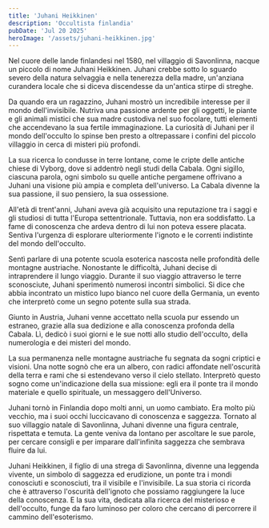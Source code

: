 ```yaml
---
title: 'Juhani Heikkinen'
description: 'Occultista finlandia'
pubDate: 'Jul 20 2025'
heroImage: '/assets/juhani-heikkinen.jpg'
---
```


Nel cuore delle lande finlandesi nel 1580, nel villaggio di Savonlinna, nacque un piccolo di nome Juhani Heikkinen. Juhani crebbe sotto lo sguardo severo della natura selvaggia e nella tenerezza della madre, un'anziana curandera locale che si diceva discendesse da un'antica stirpe di streghe. 

Da quando era un ragazzino, Juhani mostrò un incredibile interesse per il mondo dell'invisibile. Nutriva una passione ardente per gli oggetti, le piante e gli animali mistici che sua madre custodiva nel suo focolare, tutti elementi che accendevano la sua fertile immaginazione. La curiosità di Juhani per il mondo dell'occulto lo spinse ben presto a oltrepassare i confini del piccolo villaggio in cerca di misteri più profondi. 

La sua ricerca lo condusse in terre lontane, come le cripte delle antiche chiese di Vyborg, dove si addentrò negli studi della Cabala. Ogni sigillo, ciascuna parola, ogni simbolo su quelle antiche pergamene offrivano a Juhani una visione più ampia e completa dell'universo. La Cabala divenne la sua passione, il suo pensiero, la sua ossessione. 

All'età di trent'anni, Juhani aveva già acquisito una reputazione tra i saggi e gli studiosi di tutta l'Europa settentrionale. Tuttavia, non era soddisfatto. La fame di conoscenza che ardeva dentro di lui non poteva essere placata. Sentiva l'urgenza di esplorare ulteriormente l'ignoto e le correnti indistinte del mondo dell'occulto.

Sentì parlare di una potente scuola esoterica nascosta nelle profondità delle montagne austriache. Nonostante le difficoltà, Juhani decise di intraprendere il lungo viaggio. Durante il suo viaggio attraverso le terre sconosciute, Juhani sperimentò numerosi incontri simbolici. Si dice che abbia incontrato un mistico lupo bianco nel cuore della Germania, un evento che interpretò come un segno potente sulla sua strada.

Giunto in Austria, Juhani venne accettato nella scuola pur essendo un estraneo, grazie alla sua dedizione e alla conoscenza profonda della Cabala. Lì, dedicò i suoi giorni e le sue notti allo studio dell'occulto, della numerologia e dei misteri del mondo. 

La sua permanenza nelle montagne austriache fu segnata da sogni criptici e visioni. Una notte sognò che era un albero, con radici affondate nell'oscurità della terra e rami che si estendevano verso il cielo stellato. Interpretò questo sogno come un'indicazione della sua missione: egli era il ponte tra il mondo materiale e quello spirituale, un messaggero dell'Universo.

Juhani tornò in Finlandia dopo molti anni, un uomo cambiato. Era molto più vecchio, ma i suoi occhi luccicavano di conoscenza e saggezza. Tornato al suo villaggio natale di Savonlinna, Juhani divenne una figura centrale, rispettata e temuta. La gente veniva da lontano per ascoltare le sue parole, per cercare consigli e per imparare dall'infinita saggezza che sembrava fluire da lui.

Juhani Heikkinen, il figlio di una strega di Savonlinna, divenne una leggenda vivente, un simbolo di saggezza ed erudizione, un ponte tra i mondi conosciuti e sconosciuti, tra il visibile e l'invisibile. La sua storia ci ricorda che è attraverso l'oscurità dell'ignoto che possiamo raggiungere la luce della conoscenza. E la sua vita, dedicata alla ricerca del misterioso e dell'occulto, funge da faro luminoso per coloro che cercano di percorrere il cammino dell'esoterismo.